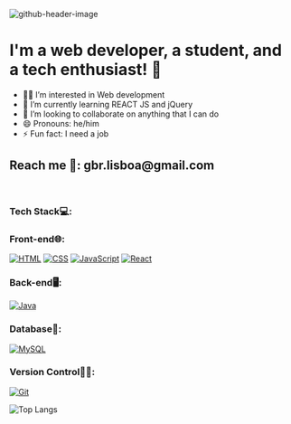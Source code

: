 ![github-header-image](https://github.com/Ga5000/Ga5000/assets/146370905/73c2a0d5-700c-4a22-ab47-08acd74666dc)

<h1> I'm a web developer, a student, and a tech enthusiast! 🤔 </h1>

<div>
    <ul>
        <li>👨‍💻 I’m interested in Web development</li>
        <li>📝 I’m currently learning REACT JS and jQuery</li>
        <li>🤔 I’m looking to collaborate on anything that I can do</li>
        <li>😄 Pronouns: he/him</li>
        <li>⚡ Fun fact: I need a job</li>
    </ul>
</div>

<h2>Reach me 📧: gbr.lisboa@gmail.com</h2>

<br>

<h3>Tech Stack💻: </h3>
<h3>Front-end🌐: </h3>

[![HTML](https://img.shields.io/badge/HTML-5-orange)](https://developer.mozilla.org/en-US/docs/Web/HTML)
[![CSS](https://img.shields.io/badge/CSS-3-blue)](https://developer.mozilla.org/en-US/docs/Web/CSS)
[![JavaScript](https://img.shields.io/badge/JavaScript-ES6-yellow)](https://developer.mozilla.org/en-US/docs/Web/JavaScript)
[![React](https://img.shields.io/badge/React-17.x-blue)](https://reactjs.org/)

<h3>Back-end🖥️: </h3>

[![Java](https://img.shields.io/badge/Java-17-red)](https://www.oracle.com/java/)

<h3>Database💽: </h3>

[![MySQL](https://img.shields.io/badge/MySQL-8.0-blue)](https://www.mysql.com/)

<h3>Version Control🧑‍💻: </h3>

[![Git](https://img.shields.io/badge/Git-2.x-lightgrey)](https://git-scm.com/)


![Top Langs](https://github-readme-stats.vercel.app/api/top-langs/?username=Ga5000&theme=tokyonight)

